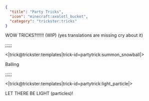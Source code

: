 ```json
{
  "title": "Party Tricks",
  "icon": "minecraft:axolotl_bucket",
  "category": "trickster:tricks"
}
```

WOW TRICKS?!!!!!!
(WIP)
(yes translations are missing cry about it)

;;;;;

<|trick@trickster:templates|trick-id=partytrick:summon_snowball|>

Balling

;;;;;


<|trick@trickster:templates|trick-id=partytrick:light_particle|>

LET THERE BE LIGHT (particles)! 